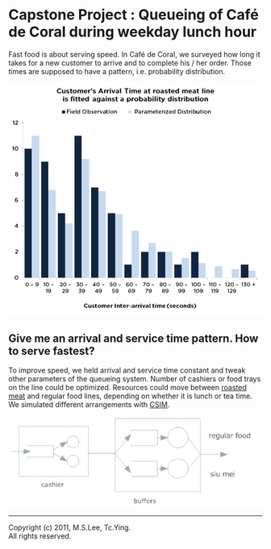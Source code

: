 # Capstone Project : Queueing of Café de Coral during weekday lunch hour

Fast food is about serving speed. In Café de Coral, we surveyed how long it takes for a new customer to arrive and to complete his / her order. Those times are supposed to have a pattern, i.e. probability distribution.

![interarrival-distribution](https://github.com/tc-ying/cuhk/blob/main/IERG3050-Simulation-and-Statistical-Analysis/docs/siu-mei-interarrival-teaser.png)

## Give me an arrival and service time pattern. How to serve fastest?

To improve speed, we held arrival and service time constant and tweak other parameters of the queueing system. Number of cashiers or food trays on the line could be optimized. Resources could move between [roasted meat](https://en.wikipedia.org/wiki/Siu_mei) and regular food lines, depending on whether it is lunch or tea time. We simulated different arrangements with [CSIM](http://csim.sourceforge.net/).

![queueing](https://github.com/tc-ying/cuhk/blob/main/IERG3050-Simulation-and-Statistical-Analysis/docs/queuing-system-teaser.jpg)

---------------
Copyright (c) 2011, M.S.Lee, Tc.Ying.  
All rights reserved.

